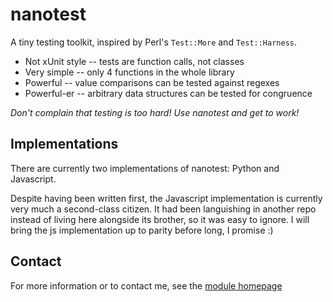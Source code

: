 nanotest
========

A tiny testing toolkit, inspired by Perl's `Test::More` and
`Test::Harness`.

* Not xUnit style -- tests are function calls, not classes
* Very simple -- only 4 functions in the whole library
* Powerful -- value comparisons can be tested against regexes
* Powerful-er -- arbitrary data structures can be tested for congruence

*Don't complain that testing is too hard! Use nanotest and get to work!*


Implementations
---------------

There are currently two implementations of nanotest: Python and
Javascript.

Despite having been written first, the Javascript implementation is
currently very much a second-class citizen. It had been languishing in
another repo instead of living here alongside its brother, so it was
easy to ignore. I will bring the js implementation up to parity before
long, I promise :)


Contact
-------

For more information or to contact me, see the [module
homepage](https://github.com/firepear/nanotest-py/)

